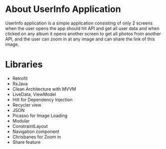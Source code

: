 # About UserInfo Application
UserInfo application is a simple application consisting of only 2 screens when the user opens the app should hit API and get all user data and when clicked on any album it opens another screen to get all photos from another API, and the user can zoom in at any image and can share the link of this image.
# Libraries
- Retrofit
- RxJava
- Clean Architecture with MVVM
- LiveData, ViewModel
- Hilt for Dependency Injection
- Recycler view 
- JSON
- Picasso for Image Loading
- Modular
- ConstraintLayout
- Navigation component
- Chrisbanes for Zoom in
- Share feature

